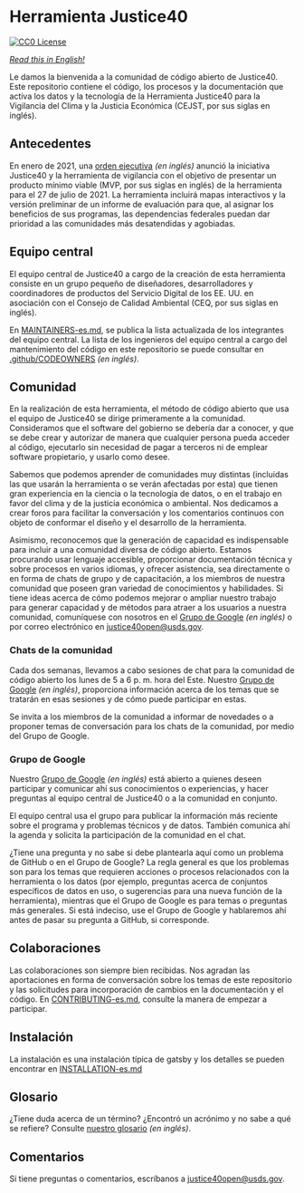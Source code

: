 # Herramienta Justice40

[![CC0 License](https://img.shields.io/badge/license-CCO--1.0-brightgreen)](https://github.com/usds/justice40-tool/blob/main/LICENSE.md)

_[Read this in English!](README.md)_

Le damos la bienvenida a la comunidad de código abierto de Justice40. Este repositorio contiene el código, los procesos y la documentación que activa los datos y la tecnología de la Herramienta Justice40 para la Vigilancia del Clima y la Justicia Económica (CEJST, por sus siglas en inglés).

## Antecedentes

En enero de 2021, una [orden ejecutiva](https://www.whitehouse.gov/briefing-room/presidential-actions/2021/01/27/executive-order-on-tackling-the-climate-crisis-at-home-and-abroad/) _(en inglés)_ anunció la iniciativa Justice40 y la herramienta de vigilancia con el objetivo de presentar un producto mínimo viable (MVP, por sus siglas en inglés) de la herramienta para el 27 de julio de 2021. La herramienta incluirá mapas interactivos y la versión preliminar de un informe de evaluación para que, al asignar los beneficios de sus programas, las dependencias federales puedan dar prioridad a las comunidades más desatendidas y agobiadas.

## Equipo central

El equipo central de Justice40 a cargo de la creación de esta herramienta consiste en un grupo pequeño de diseñadores, desarrolladores y coordinadores de productos del Servicio Digital de los EE. UU. en asociación con el Consejo de Calidad Ambiental (CEQ, por sus siglas en inglés).

En [MAINTAINERS-es.md](MAINTAINERS-es.md), se publica la lista actualizada de los integrantes del equipo central. La lista de los ingenieros del equipo central a cargo del mantenimiento del código en este repositorio se puede consultar en [.github/CODEOWNERS](.github/CODEOWNERS) _(en inglés)_.

## Comunidad

En la realización de esta herramienta, el método de código abierto que usa el equipo de Justice40 se dirige primeramente a la comunidad. Consideramos que el software del gobierno se debería dar a conocer, y que se debe crear y autorizar de manera que cualquier persona pueda acceder al código, ejecutarlo sin necesidad de pagar a terceros ni de emplear software propietario, y usarlo como desee.

Sabemos que podemos aprender de comunidades muy distintas (incluidas las que usarán la herramienta o se verán afectadas por esta) que tienen gran experiencia en la ciencia o la tecnología de datos, o en el trabajo en favor del clima y de la justicia económica o ambiental. Nos dedicamos a crear foros para facilitar la conversación y los comentarios continuos con objeto de conformar el diseño y el desarrollo de la herramienta.

Asimismo, reconocemos que la generación de capacidad es indispensable para incluir a una comunidad diversa de código abierto. Estamos procurando usar lenguaje accesible, proporcionar documentación técnica y sobre procesos en varios idiomas, y ofrecer asistencia, sea directamente o en forma de chats de grupo y de capacitación, a los miembros de nuestra comunidad que poseen gran variedad de conocimientos y habilidades. Si tiene ideas acerca de cómo podemos mejorar o ampliar nuestro trabajo para generar capacidad y de métodos para atraer a los usuarios a nuestra comunidad, comuníquese con nosotros en el [Grupo de Google](https://groups.google.com/u/4/g/justice40-open-source) _(en inglés)_ o por correo electrónico en justice40open@usds.gov.

### Chats de la comunidad

Cada dos semanas, llevamos a cabo sesiones de chat para la comunidad de código abierto los lunes de 5 a 6 p. m. hora del Este. Nuestro [Grupo de Google](https://groups.google.com/u/4/g/justice40-open-source) _(en inglés)_, proporciona información acerca de los temas que se tratarán en esas sesiones y de cómo puede participar en estas.

Se invita a los miembros de la comunidad a informar de novedades o a proponer temas de conversación para los chats de la comunidad, por medio del Grupo de Google.

### Grupo de Google

Nuestro [Grupo de Google](https://groups.google.com/u/4/g/justice40-open-source) _(en inglés)_ está abierto a quienes deseen participar y comunicar ahí sus conocimientos o experiencias, y hacer preguntas al equipo central de Justice40 o a la comunidad en conjunto.

El equipo central usa el grupo para publicar la información más reciente sobre el programa y problemas técnicos y de datos. También comunica ahí la agenda y solicita la participación de la comunidad en el chat.

¿Tiene una pregunta y no sabe si debe plantearla aquí como un problema de GitHub o en el Grupo de Google? La regla general es que los problemas son para los temas que requieren acciones o procesos relacionados con la herramienta o los datos (por ejemplo, preguntas acerca de conjuntos específicos de datos en uso, o sugerencias para una nueva función de la herramienta), mientras que el Grupo de Google es para temas o preguntas más generales. Si está indeciso, use el Grupo de Google y hablaremos ahí antes de pasar su pregunta a GitHub, si corresponde.

## Colaboraciones

Las colaboraciones son siempre bien recibidas. Nos agradan las aportaciones en forma de conversación sobre los temas de este repositorio y las solicitudes para incorporación de cambios en la documentación y el código.
En [CONTRIBUTING-es.md](CONTRIBUTING-es.md), consulte la manera de empezar a participar.

## Instalación

La instalación es una instalación típica de gatsby y los detalles se pueden encontrar en [INSTALLATION-es.md](INSTALLATION-es.md)

## Glosario

¿Tiene duda acerca de un término? ¿Encontró un acrónimo y no sabe a qué se refiere? Consulte [nuestro glosario](docs/glossary.md) _(en inglés)_.

## Comentarios

Si tiene preguntas o comentarios, escríbanos a justice40open@usds.gov.
